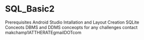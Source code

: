 # SQL_Basic2
Prerequisites
Android Studio Intallation and Layout Creation
SQLite Conceots
DBMS and DDMS conceopts
for any challenges contact makchamp1ATTHERATEgmailDOTcom
